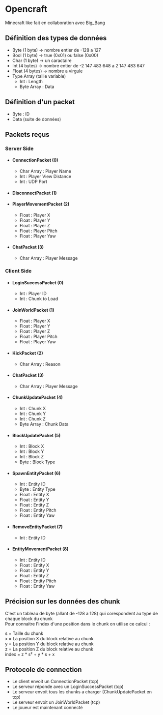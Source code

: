 <h1>Opencraft</h1>
<p>Minecraft like fait en collaboration avec Big_Bang</p>

<h2>Définition des types de données</h2>
<ul>
    <li>Byte (1 byte) -> nombre entier de -128 a 127</li>
    <li>Bool (1 byte) -> true (0x01) ou false (0x00)</li>
    <li>Char (1 byte) -> un caractaire</li>
    <li>Int (4 bytes) -> nombre entier de -2 147 483 648 a 2 147 483 647</li>
    <li>Float (4 bytes) -> nombre a virgule</li>
    <li>Type Array (taille variable)<ul>
        <li>Int : Length</li>
        <li>Byte Array : Data</li></ul>
</ul>


<h2>Définition d'un packet</h2>
<ul>
    <li>Byte : ID</li>
    <li>Data (suite de données)</li>
</ul>


<h2>Packets reçus</h2>
<h3>Server Side</h3>
<ul>
    <li>
        <h4>ConnectionPacket (0)</h4>
        <ul>
            <li>Char Array : Player Name</li>
            <li>Int : Player View Distance</li>
            <li>Int : UDP Port</li>
        </ul>
    </li>
    <li><h4>DisconnectPacket (1)</h4></li>
    <li>
        <h4>PlayerMovementPacket (2)</h4>
        <ul>
            <li>Float : Player X</li>
            <li>Float : Player Y</li>
            <li>Float : Player Z</li>
            <li>Float : Player Pitch</li>
            <li>Float : Player Yaw</li>
        </ul>
    </li>
    <li>
        <h4>ChatPacket (3)</h4>
        <ul>
            <li>Char Array : Player Message</li>
        </ul>
    </li>
</ul>
<h3>Client Side</h3>
<ul>
    <li>
        <h4>LoginSuccessPacket (0)</h4>
        <ul>
            <li>Int : Player ID</li>
            <li>Int : Chunk to Load</li>
        </ul>
    </li>
    <li>
        <h4>JoinWorldPacket (1)</h4>
        <ul>
            <li>Float : Player X</li>
            <li>Float : Player Y</li>
            <li>Float : Player Z</li>
            <li>Float : Player Pitch</li>
            <li>Float : Player Yaw</li>
        </ul>
    </li>
    <li>
        <h4>KickPacket (2)</h4>
        <ul>
            <li>Char Array : Reason</li>
        </ul>
    </li>
    <li>
        <h4>ChatPacket (3)</h4>
        <ul>
            <li>Char Array : Player Message</li>
        </ul>
    </li>
    <li>
        <h4>ChunkUpdatePacket (4)</h4>
        <ul>
            <li>Int : Chunk X</li>
            <li>Int : Chunk Y</li>
            <li>Int : Chunk Z</li>
            <li>Byte Array : Chunk Data</li>
        </ul>
    </li>
    <li>
        <h4>BlockUpdatePacket (5)</h4>
        <ul>
            <li>Int : Block X</li>
            <li>Int : Block Y</li>
            <li>Int : Block Z</li>
            <li>Byte : Block Type</li>
        </ul>
    </li>
    <li>
        <h4>SpawnEntityPacket (6)</h4>
        <ul>
            <li>Int : Entity ID</li>
            <li>Byte : Entity Type</li>
            <li>Float : Entity X</li>
            <li>Float : Entity Y</li>
            <li>Float : Entity Z</li>
            <li>Float : Entity Pitch</li>
            <li>Float : Entity Yaw</li>
        </ul>
    </li>
    <li>
        <h4>RemoveEntityPacket (7)</h4>
        <ul>
            <li>Int : Entity ID</li>
        </ul>
    </li>
    <li>
        <h4>EntityMovementPacket (8)</h4>
        <ul>
            <li>Int : Entity ID</li>
            <li>Float : Entity X</li>
            <li>Float : Entity Y</li>
            <li>Float : Entity Z</li>
            <li>Float : Entity Pitch</li>
            <li>Float : Entity Yaw</li>
        </ul>
    </li>
</ul>

<h2>Précision sur les données des chunk</h2>
<p>
	C'est un tableau de byte (allant de -128 a 128) qui corespondent au type de chaque block du chunk<br>
	Pour connaitre l'index d'une position dans le chunk on utilise ce calcul :
</p>
<p>
	s = Taille du chunk<br>
	x = La position X du block relative au chunk<br>
	y = La position Y du block relative au chunk<br>
	z = La position Z du block relative au chunk<br>
	index = z * s² + y * s + x
</p>

<h2>Protocole de connection</h2>
<ul>
    <li>Le client envoit un ConnectionPacket (tcp)</li>
    <li>Le serveur réponde avec un LoginSuccessPacket (tcp)</li>
    <li>Le serveur envoit tous les chunks a charger (ChunkUpdatePacket en tcp)</li>
    <li>Le serveur envoit un JoinWorldPacket (tcp)</li>
    <li>Le joueur est maintenant connecté</li>
</ul>